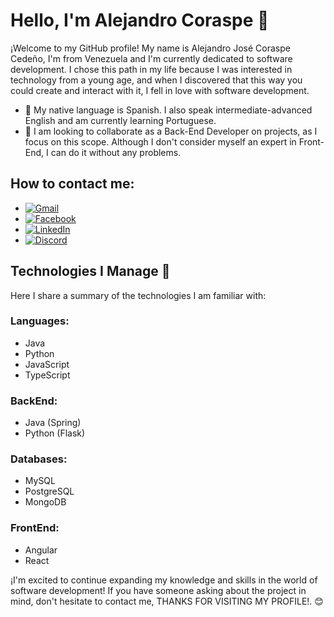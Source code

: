# Hello, I'm Alejandro Coraspe 👋

¡Welcome to my GitHub profile! My name is Alejandro José Coraspe Cedeño, I'm from Venezuela and I'm currently dedicated to software development. I chose this path in my life because I was interested in technology from a young age, and when I discovered that this way you could create and interact with it, I fell in love with software development.

- 🌱 My native language is Spanish. I also speak intermediate-advanced English and am currently learning Portuguese.
- 👯 I am looking to collaborate as a Back-End Developer on projects, as I focus on this scope. Although I don't consider myself an expert in Front-End, I can do it without any problems.

## How to contact me:

- [![Gmail](https://img.shields.io/badge/Gmail-D14836?style=for-the-badge&logo=gmail&logoColor=white)](mailto:coraspe.alejandro2@gmail.com)
- [![Facebook](https://img.shields.io/badge/Facebook-1877F2?style=for-the-badge&logo=facebook&logoColor=white)](https://www.facebook.com/alejandro.coraspe.56)
- [![LinkedIn](https://img.shields.io/badge/LinkedIn-0077B5?style=for-the-badge&logo=linkedin&logoColor=white)](https://linkedin.com/in/alejandro-coraspe-a7176a242)
- [![Discord](https://img.shields.io/badge/Discord-7289DA?style=for-the-badge&logo=discord&logoColor=white)](discordapp.com/users/599778645455667220)

## Technologies I Manage 🚀

Here I share a summary of the technologies I am familiar with:

### Languages:
- Java 
- Python
- JavaScript
- TypeScript
  
### BackEnd:
- Java (Spring)
- Python (Flask)

### Databases:
- MySQL
- PostgreSQL
- MongoDB

### FrontEnd:
- Angular
- React

¡I'm excited to continue expanding my knowledge and skills in the world of software development! If you have someone asking about the project in mind, don't hesitate to contact me, THANKS FOR VISITING MY PROFILE!. 😊
